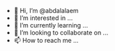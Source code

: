 - 👋 Hi, I’m @abdalalaem
- 👀 I’m interested in ...
- 🌱 I’m currently learning ...
- 💞️ I’m looking to collaborate on ...
- 📫 How to reach me ...

<!---
abdalalaem/abdalalaem is a ✨ special ✨ repository because its `README.md` (this file) appears on your GitHub profile.
You can click the Preview link to take a look at your changes.
--->
